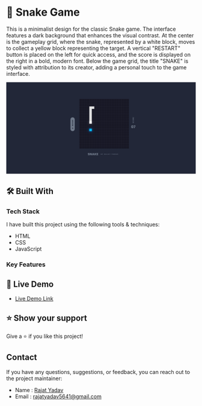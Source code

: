 # 🐍 Snake Game <a name="about-project"></a>

This is a minimalist design for the classic Snake game. The interface features a dark background that enhances the visual contrast. At the center is the gameplay grid, where the snake, represented by a white block, moves to collect a yellow block representing the target. A vertical "RESTART" button is placed on the left for quick access, and the score is displayed on the right in a bold, modern font. Below the game grid, the title "SNAKE" is styled with attribution to its creator, adding a personal touch to the game interface.


![screenshot](/Snake%20Game/assets/image.png)

## 🛠 Built With 

### Tech Stack 

I have built this project using the following tools & techniques:

- HTML
- CSS
- JavaScript

### Key Features 


## 🚀 Live Demo 

- [Live Demo Link](https://snake-game-yr.netlify.app/)


## ⭐️ Show your support 

Give a ⭐️ if you like this project!

## Contact

If you have any questions, suggestions, or feedback, you can reach out to the project maintainer:

- Name : [Rajat Yadav](https://https://www.linkedin.com/in/rajat-y-089238265/)
- Email : [rajatyadav5641@gmail.com](mailto:rajatyadav5641@gmail.com)

